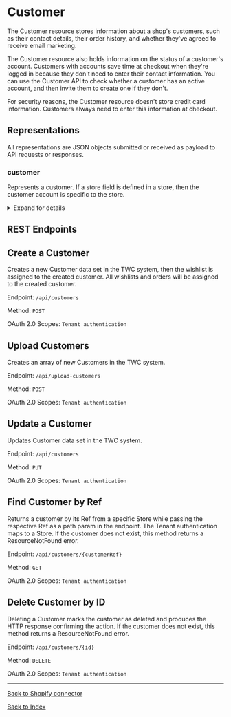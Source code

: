 # **Customer**
The Customer resource stores information about a shop's customers, such as their contact details, their order history, and whether they've agreed to receive email marketing.

The Customer resource also holds information on the status of a customer's account. Customers with accounts save time at checkout when they're logged in because they don't need to enter their contact information. You can use the Customer API to check whether a customer has an active account, and then invite them to create one if they don't.

For security reasons, the Customer resource doesn't store credit card information. Customers always need to enter this information at checkout.

## **Representations**

All representations are JSON objects submitted or received as payload to API requests or responses.

### customer
Represents a customer. If a store field is defined in a store, then the customer account is specific to the store.

<details>
 <summary>Expand for details</summary>

```accepts_marketing``` - boolean - Optional -
To enable marketing for a customer.

```accepts_marketing_updated_at``` - DateTime - The date and time (ISO 8601 format) when the customer consented or objected to receiving marketing material by email. Set this value whenever the customer consents or objects to marketing materials.

```addresses``` - [Address](../Common_Fields/address.md) - The address is saved as an array. The Address of the customer will be set to the ID of that address.

```admin_graphql_api_id``` - string

```created_at``` - The date and time (ISO 8601 format) when the customer was created.

```currency``` - string - The three-letter code (ISO 4217 format) for the currency that the customer used when they paid for their last order. Defaults to the shop currency. Returns the shop currency for test orders.

```default_address``` - [Address](Common_Fields/address.md) - The default address for the customer. The address is saved as an array. The defaultShippingAddress of the customer will be set to the ID of that address.

```email``` - string -
The customer's email address and the main identifier of uniqueness for a customer account. Attempting to assign the same email address to multiple customers returns an error.


```first_name``` - string -The customer's first name.

```id``` - string -A unique identifier for the customer.

```last_name``` - string - The customer's last name.

```last_order_id``` - string - The ID of the customer's last order.

```last_order_name``` - string -The name of the customer's last order. This is directly related to the **name** field on the Order resource.

```marketing_opt_in_level``` - string  - Optional - The marketing subscription opt-in level, as described in the Sender Best Common Practices, that the customer gave when they consented to receive marketing material by email. If the customer does not accept email marketing, then this property will be set to null. Valid values:
- single_opt_in
- confirmed_opt_in
- unknown

```multipass_identifier``` - string -A unique identifier for the customer that's used with ' 'Multipass login.

```note```	string - Optional -A note about the customer.


```orders_count``` - integer -The number of orders associated with this customer. Test and archived orders aren't counted.


```phone``` - string -The unique phone number (E.164 format) for this customer. Attempting to assign the same phone number to multiple customers returns an error. The property can be set using different formats, but each format must represent a number that can be dialed from anywhere in the world.

```state``` - string -The state of the customer's account with a shop. Default value: disabled. Valid values:
- disabled: The customer doesn't have an active account. Customer accounts can be disabled from the Shopify admin at any time.
- invited: The customer has received an email invite to create an account.
- enabled: The customer has created an account.
- declined: The customer declined the email invite to create an account.

```tags``` - string - Tags that the shop owner has attached to the customer, formatted as a string of comma-separated values. A customer can have up to 250 tags. Each tag can have up to 255 characters.


```tax_exempt``` - boolean -Whether the customer is exempt from paying taxes on their order. If true, then taxes won't be applied to an order at checkout. If false, then taxes will be applied at checkout.


```tax_exemptions``` string - Whether the customer is exempt from paying specific taxes on their order. Canadian taxes only.

```total_spent``` - number -The total amount of money that the customer has spent across their order history.

```twc_customer_id``` - string
The unique ID of the customer.


```updated_at``` - The date and time (ISO 8601 format) when the customer information was last updated.


```verified_email``` - boolean -Whether the customer has verified their email address.

</details>

## **REST Endpoints**
 
## Create a Customer
Creates a new Customer data set in the TWC system, then the wishlist is assigned to the created customer. All wishlists and orders will be assigned to the created customer.

Endpoint: ```/api/customers```

Method: ``` POST ```

OAuth 2.0 Scopes: `Tenant authentication`

## Upload Customers
Creates an array of new Customers in the TWC system.

Endpoint: ```/api/upload-customers```

Method: ``` POST ```

OAuth 2.0 Scopes: `Tenant authentication`

## Update a Customer
Updates Customer data set in the TWC system.

Endpoint: ```/api/customers```

Method: ``` PUT ```

OAuth 2.0 Scopes: `Tenant authentication`

## Find Customer by Ref
Returns a customer by its Ref from a specific Store while passing the respective Ref as a path param in the endpoint. The Tenant authentication maps to a Store.
If the customer does not exist, this method returns a ResourceNotFound error.

Endpoint: ```/api/customers/{customerRef}```

Method: ``` GET ``` 

OAuth 2.0 Scopes: `Tenant authentication`

## Delete Customer by ID
Deleting a Customer marks the customer as deleted and produces the HTTP response confirming the action.
If the customer does not exist, this method returns a ResourceNotFound error.

Endpoint: ```/api/customers/{id}```

Method: ``` DELETE ```

OAuth 2.0 Scopes: `Tenant authentication`



***
[Back to Shopify connector](../ShopifyConnector.md)

[Back to Index](index.md)